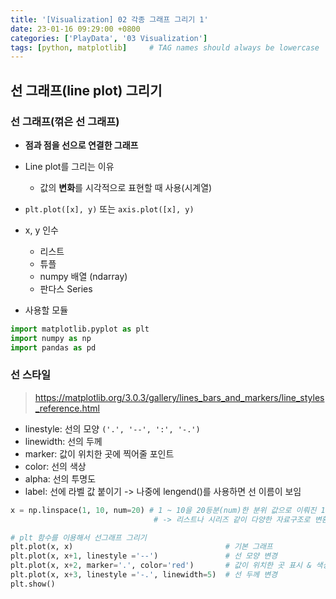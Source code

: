 ```yaml
---
title: '[Visualization] 02 각종 그래프 그리기 1'
date: 23-01-16 09:29:00 +0800
categories: ['PlayData', '03 Visualization']
tags: [python, matplotlib]     # TAG names should always be lowercase
---
```


## 선 그래프(line plot) 그리기
### 선 그래프(꺾은 선 그래프)
- **점과 점을 선으로 연결한 그래프**
-  Line plot를 그리는 이유
    - 값의 **변화**를 시각적으로 표현할 때 사용(시계열)
- `plt.plot([x], y)` 또는 `axis.plot([x], y)`
- x, y 인수
    - 리스트
	- 튜플
	- numpy 배열 (ndarray)
	- 판다스 Series

- 사용할 모듈
```python
import matplotlib.pyplot as plt
import numpy as np
import pandas as pd
```

### 선 스타일
> <https://matplotlib.org/3.0.3/gallery/lines_bars_and_markers/line_styles_reference.html>


- linestyle: 선의 모양 `('.', '--', ':', '-.')`
- linewidth: 선의 두께
- marker: 값이 위치한 곳에 찍어줄 포인트
- color: 선의 색상
- alpha: 선의 투명도
- label: 선에 라벨 값 붙이기 -> 나중에 lengend()를 사용하면 선 이름이 보임


```python
x = np.linspace(1, 10, num=20) # 1 ~ 10을 20등분(num)한 분위 값으로 이뤄진 1차원 배열을 생성. 
                                # -> 리스트나 시리즈 같이 다양한 자료구조로 변환할 수 있다. (1차원의 자료구조)

# plt 함수를 이용해서 선그래프 그리기
plt.plot(x, x)                                  # 기본 그래프
plt.plot(x, x+1, linestyle ='--')               # 선 모양 변경
plt.plot(x, x+2, marker='.', color='red')       # 값이 위치한 곳 표시 & 색상 변경
plt.plot(x, x+3, linestyle ='-.', linewidth=5)  # 선 두께 변경
plt.show()
```